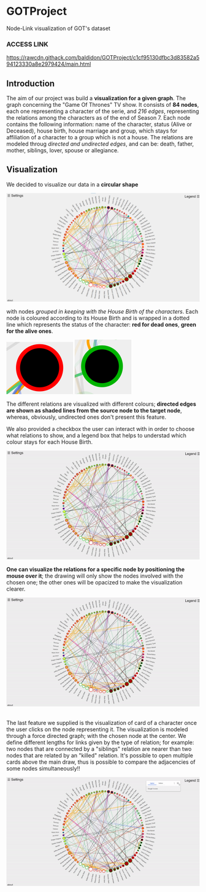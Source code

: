 # GOTProject
Node-Link visualization of GOT's dataset

### ACCESS LINK
https://rawcdn.githack.com/baldidon/GOTProject/c1cf95130dfbc3d83582a594123330a8e2979424/main.html

## Introduction

The aim of our project was build a **visualization for a given graph**. The graph concerning the "Game Of Thrones" TV show. It consists of **84 nodes**, each one representing a character of the serie, and *216 
edges*, representing the relations among the characters as of the end of Season 7. Each node contains the following information: name of the character, status (Alive or Deceased), house birth, house marriage and group,
which stays for affiliation of a character to a group which is not a house. The relations are modeled throug *directed and undirected edges*, and can be: death, father, mother, siblings, lover, spouse or allegiance.


## Visualization

We decided to visualize our data in a **circular shape**

![](/images/screenshots/1-screen.png)

with nodes *grouped in keeping with the House Birth of the characters*. Each node is coloured according to its House Birth and is wrapped in a dotted line which represents
the status of the character: **red for dead ones**, **green for the alive ones**.

![image alt >](/images/screenshots/2-dead-screen.png)
![image alt <](/images/screenshots/2-alive-screen.png)

The different relations are visualized with different colours; **directed edges are shown as shaded lines from the source node to the target node**, whereas, obviously, undirected ones don't present this feature.


We also provided a checkbox the user can interact with in order to choose what relations to show, 
and a legend box that helps to understad which colour stays for each House Birth.

![](/images/screenshots/1-gif.gif)

**One can visualize the relations for a specific node by positioning the mouse over it**; the drawing will only show the nodes involved with the chosen one; the other ones will be opacized to make the visualization
clearer.

![](images/screenshots/2-gif.gif)


<br>
The last feature we supplied is the visualization of card of a character once the user clicks on the node representing it. The visualization is modeled through a force directed graph; with the chosen node at the center. We define different lengths for links given by the type of relation; for example: two nodes that are connected by a "siblings" relation are nearer than two nodes that are related by an "killed" relation.
It's possible to open multiple cards above the main draw, thus is possible to compare the adjacencies of some nodes simultaneously!!

![](images/screenshots/3-gif.gif)